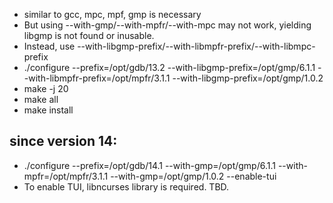 - similar to gcc, mpc, mpf, gmp is necessary
- But using --with-gmp/--with-mpfr/--with-mpc may not work, yielding libgmp is not found or inusable.
- Instead, use --with-libgmp-prefix/--with-libmpfr-prefix/--with-libmpc-prefix
- ./configure --prefix=/opt/gdb/13.2 --with-libgmp-prefix=/opt/gmp/6.1.1  --with-libmpfr-prefix=/opt/mpfr/3.1.1 --with-libgmp-prefix=/opt/gmp/1.0.2
- make -j 20
- make all
- make install


## since version 14:
- ./configure --prefix=/opt/gdb/14.1 --with-gmp=/opt/gmp/6.1.1  --with-mpfr=/opt/mpfr/3.1.1 --with-gmp=/opt/gmp/1.0.2 --enable-tui
- To enable TUI, libncurses library is required. TBD.
